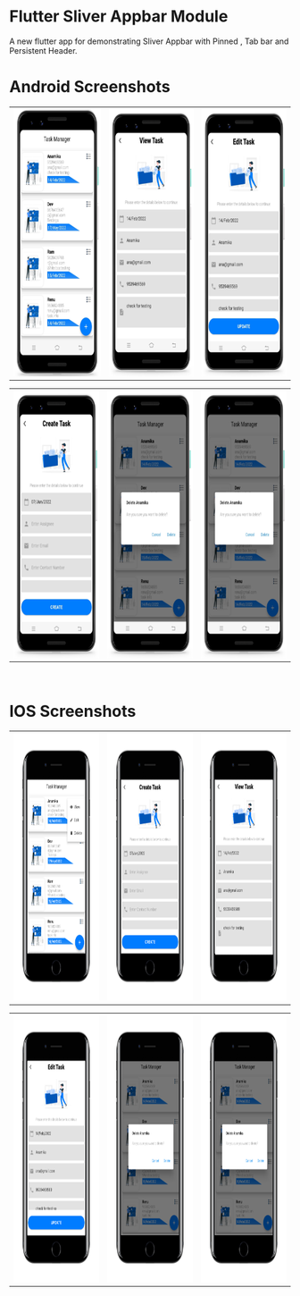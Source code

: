 # Flutter Sliver Appbar Module

A new flutter app for demonstrating Sliver Appbar with Pinned , Tab bar and Persistent Header.

# Android Screenshots

<table>
  <tr>
    <td><img src="https://github.com/MarvelApps-Flutter/flutter_firebase_realtime_database/blob/dev/screenshots/android/android1.png" height="480px"></td>
    <td><img src="https://github.com/MarvelApps-Flutter/flutter_firebase_realtime_database/blob/dev/screenshots/android/android2.png" height="480px"></td>
    <td><img src="https://github.com/MarvelApps-Flutter/flutter_firebase_realtime_database/blob/dev/screenshots/android/android3.png" height="480px"></td>
  </tr>
 </table>

<table>
  <tr>
    <td><img src="https://github.com/MarvelApps-Flutter/flutter_firebase_realtime_database/blob/dev/screenshots/android/android4.png" height="480px"></td>
    <td><img src="https://github.com/MarvelApps-Flutter/flutter_firebase_realtime_database/blob/dev/screenshots/android/android5.png" height="480px"></td>
    <td><img src="https://github.com/MarvelApps-Flutter/flutter_firebase_realtime_database/blob/dev/screenshots/android/android5.png" height="480px"></td>
  </tr>
 </table>

</br>

# IOS Screenshots

<table>
  <tr>
    <td><img src="https://github.com/MarvelApps-Flutter/flutter_firebase_realtime_database/blob/dev/screenshots/ios/ios1.png" height="480px"></td>
    <td><img src="https://github.com/MarvelApps-Flutter/flutter_firebase_realtime_database/blob/dev/screenshots/ios/ios2.png" height="480px"></td>
    <td><img src="https://github.com/MarvelApps-Flutter/flutter_firebase_realtime_database/blob/dev/screenshots/ios/ios3.png" height="480px"></td>
  </tr>
 </table>

<table>
  <tr>
    <td><img src="https://github.com/MarvelApps-Flutter/flutter_firebase_realtime_database/blob/dev/screenshots/ios/ios4.png" height="480px"></td>
    <td><img src="https://github.com/MarvelApps-Flutter/flutter_firebase_realtime_database/blob/dev/screenshots/ios/ios5.png" height="480px"></td>
    <td><img src="https://github.com/MarvelApps-Flutter/flutter_firebase_realtime_database/blob/dev/screenshots/ios/ios5.png" height="480px"></td>
  </tr>
 </table>

